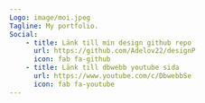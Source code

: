 ```yaml
---
Logo: image/moi.jpeg
Tagline: My portfolio.
Social:
    - title: Länk till min design github repo
      url: https://github.com/Adelov22/designP
      icon: fab fa-github
    - title: Länk till dbwebb youtube sida
      url: https://www.youtube.com/c/DbwebbSe
      icon: fab fa-youtube
---
```

